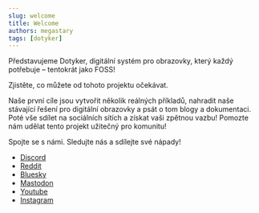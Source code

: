 ```yaml
---
slug: welcome
title: Welcome
authors: megastary
tags: [dotyker]
---
```


Představujeme Dotyker, digitální systém pro obrazovky, který každý potřebuje – tentokrát jako FOSS!

Zjistěte, co můžete od tohoto projektu očekávat.

Naše první cíle jsou vytvořit několik reálných příkladů, nahradit naše stávající řešení pro digitální obrazovky a psát o tom blogy a dokumentaci. Poté vše sdílet na sociálních sítích a získat vaši zpětnou vazbu! Pomozte nám udělat tento projekt užitečný pro komunitu!

<!-- truncate -->

Spojte se s námi. Sledujte nás a sdílejte své nápady!

- [Discord](https://discord.gg/esfGWQURcR)
- [Reddit](https://www.reddit.com/r/dotyker/)
- [Bluesky](https://bsky.app/profile/dotyker.org)
- [Mastodon](https://mastodon.social/@dotyker)
- [Youtube](https://www.youtube.com/@DotykerOrg)
- [Instagram](https://www.instagram.com/dotyker/)
